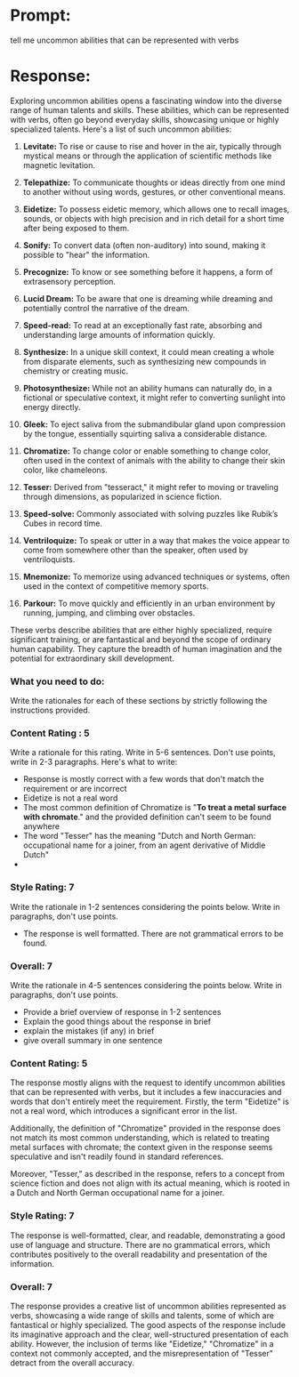 # Prompt:

tell me uncommon abilities that can be represented with verbs

# Response:
Exploring uncommon abilities opens a fascinating window into the diverse range of human talents and skills. These abilities, which can be represented with verbs, often go beyond everyday skills, showcasing unique or highly specialized talents. Here's a list of such uncommon abilities:

1. **Levitate:** To rise or cause to rise and hover in the air, typically through mystical means or through the application of scientific methods like magnetic levitation.

2. **Telepathize:** To communicate thoughts or ideas directly from one mind to another without using words, gestures, or other conventional means.

3. **Eidetize:** To possess eidetic memory, which allows one to recall images, sounds, or objects with high precision and in rich detail for a short time after being exposed to them.

4. **Sonify:** To convert data (often non-auditory) into sound, making it possible to "hear" the information.

5. **Precognize:** To know or see something before it happens, a form of extrasensory perception.

6. **Lucid Dream:** To be aware that one is dreaming while dreaming and potentially control the narrative of the dream.

7. **Speed-read:** To read at an exceptionally fast rate, absorbing and understanding large amounts of information quickly.

8. **Synthesize:** In a unique skill context, it could mean creating a whole from disparate elements, such as synthesizing new compounds in chemistry or creating music.

9. **Photosynthesize:** While not an ability humans can naturally do, in a fictional or speculative context, it might refer to converting sunlight into energy directly.

10. **Gleek:** To eject saliva from the submandibular gland upon compression by the tongue, essentially squirting saliva a considerable distance.

11. **Chromatize:** To change color or enable something to change color, often used in the context of animals with the ability to change their skin color, like chameleons.

12. **Tesser:** Derived from "tesseract," it might refer to moving or traveling through dimensions, as popularized in science fiction.

13. **Speed-solve:** Commonly associated with solving puzzles like Rubik’s Cubes in record time.

14. **Ventriloquize:** To speak or utter in a way that makes the voice appear to come from somewhere other than the speaker, often used by ventriloquists.

15. **Mnemonize:** To memorize using advanced techniques or systems, often used in the context of competitive memory sports.

16. **Parkour:** To move quickly and efficiently in an urban environment by running, jumping, and climbing over obstacles.

These verbs describe abilities that are either highly specialized, require significant training, or are fantastical and beyond the scope of ordinary human capability. They capture the breadth of human imagination and the potential for extraordinary skill development.



### What you need to do:
Write the rationales for each of these sections by strictly following the instructions provided.



### Content Rating : 5
Write a rationale for this rating. Write in 5-6 sentences. Don't use points, write in 2-3 paragraphs. Here's what to write:
- Response is mostly correct with a few words that don't match the requirement or are incorrect
- Eidetize is not a real word
- The most common definition of Chromatize is "**To treat a metal surface with chromate**." and the provided definition can't seem to be found anywhere
- The word "Tesser" has the meaning "Dutch and North German: occupational name for a joiner, from an agent derivative of Middle Dutch" 
- 
### Style Rating: 7
Write the rationale in 1-2 sentences considering the points below. Write in paragraphs, don't use points. 
- The response is well formatted. There are not grammatical errors to be found.

### Overall: 7
Write the rationale in 4-5 sentences considering the points below. Write in paragraphs, don't use points. 
- Provide a brief overview of response in 1-2 sentences
- Explain the good things about the response in brief
- explain the mistakes (if any) in brief
- give overall summary in one sentence



### Content Rating: 5
The response mostly aligns with the request to identify uncommon abilities that can be represented with verbs, but it includes a few inaccuracies and words that don't entirely meet the requirement. 
Firstly, the term "Eidetize" is not a real word, which introduces a significant error in the list. 

Additionally, the definition of "Chromatize" provided in the response does not match its most common understanding, which is related to treating metal surfaces with chromate; the context given in the response seems speculative and isn't readily found in standard references. 

Moreover, "Tesser," as described in the response, refers to a concept from science fiction and does not align with its actual meaning, which is rooted in a Dutch and North German occupational name for a joiner. 

### Style Rating: 7
The response is well-formatted, clear, and readable, demonstrating a good use of language and structure. There are no grammatical errors, which contributes positively to the overall readability and presentation of the information.

### Overall: 7
The response provides a creative list of uncommon abilities represented as verbs, showcasing a wide range of skills and talents, some of which are fantastical or highly specialized. The good aspects of the response include its imaginative approach and the clear, well-structured presentation of each ability. However, the inclusion of terms like "Eidetize," "Chromatize" in a context not commonly accepted, and the misrepresentation of "Tesser" detract from the overall accuracy. 